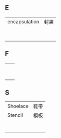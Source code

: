 ## E

|               |      |
| ------------- | ---- |
| encapsulation | 封装 |
|               |      |
|               |      |
|               |      |
|               |      |
|               |      |
|               |      |
|               |      |
|               |      |

## F

|      |      |
| ---- | ---- |
|      |      |
|      |      |
|      |      |
|      |      |
|      |      |
|      |      |
|      |      |
|      |      |
|      |      |



## S

|          |      |
| -------- | ---- |
| Shoelace | 鞋带 |
| Stencil  | 模板 |
|          |      |
|          |      |
|          |      |
|          |      |
|          |      |
|          |      |
|          |      |

